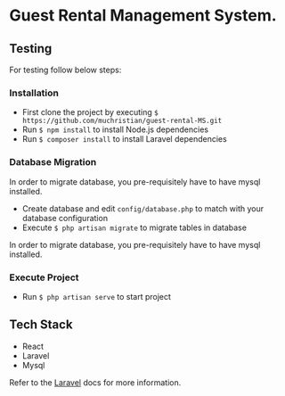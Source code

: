 # Guest Rental Management System.

## Testing

For testing follow below steps:

### Installation

-   First clone the project by executing `$ https://github.com/muchristian/guest-rental-MS.git`
-   Run `$ npm install` to install Node.js dependencies
-   Run `$ composer install` to install Laravel dependencies

### Database Migration

In order to migrate database, you pre-requisitely have to have mysql installed.

-   Create database and edit `config/database.php` to match with your database configuration
-   Execute `$ php artisan migrate` to migrate tables in database

In order to migrate database, you pre-requisitely have to have mysql installed.

### Execute Project

-   Run `$ php artisan serve` to start project

## Tech Stack

-   React
-   Laravel
-   Mysql

Refer to the [Laravel](https://laravel.com/docs/5.8) docs for more information.
